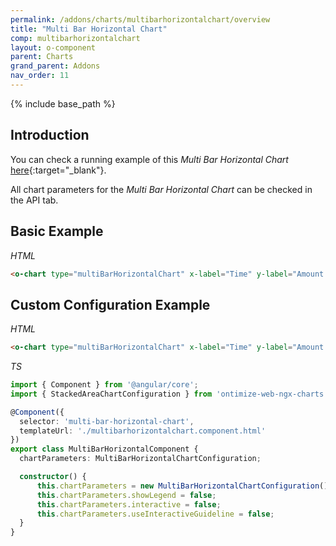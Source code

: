 ```yaml
---
permalink: /addons/charts/multibarhorizontalchart/overview
title: "Multi Bar Horizontal Chart"
comp: multibarhorizontalchart
layout: o-component
parent: Charts
grand_parent: Addons
nav_order: 11
---
```


{% include base_path %}

## Introduction

You can check a running example of this *Multi Bar Horizontal Chart* [here](https://try.imatia.com/ontimizeweb/v15/charts/main/bar-chart/multi-bar-horizontal){:target="_blank"}.

All chart parameters for the *Multi Bar Horizontal Chart* can be checked in the API tab.

## Basic Example

*HTML*

```html
<o-chart type="multiBarHorizontalChart" x-label="Time" y-label="Amount (€)" service="movements" entity="EMovementPercent" x-axis="DATE_" y-axis="MOVEMENT;AVERAGE;BALANCE" x-data-type="time" [color]="colorScheme"></o-chart>
```

## Custom Configuration Example

*HTML*

```html
<o-chart type="multiBarHorizontalChart" x-label="Time" y-label="Amount (€)" service="movements" entity="EMovements" x-axis="DATE_" y-axis="MOVEMENT" [chart-parameters]="chartParameters" x-data-type="time"></o-chart>
```

*TS*

```ts
import { Component } from '@angular/core';
import { StackedAreaChartConfiguration } from 'ontimize-web-ngx-charts';

@Component({
  selector: 'multi-bar-horizontal-chart',
  templateUrl: './multibarhorizontalchart.component.html'
})
export class MultiBarHorizontalComponent {
  chartParameters: MultiBarHorizontalChartConfiguration;

  constructor() {
      this.chartParameters = new MultiBarHorizontalChartConfiguration();
      this.chartParameters.showLegend = false;
      this.chartParameters.interactive = false;
      this.chartParameters.useInteractiveGuideline = false;
  }
}
```
